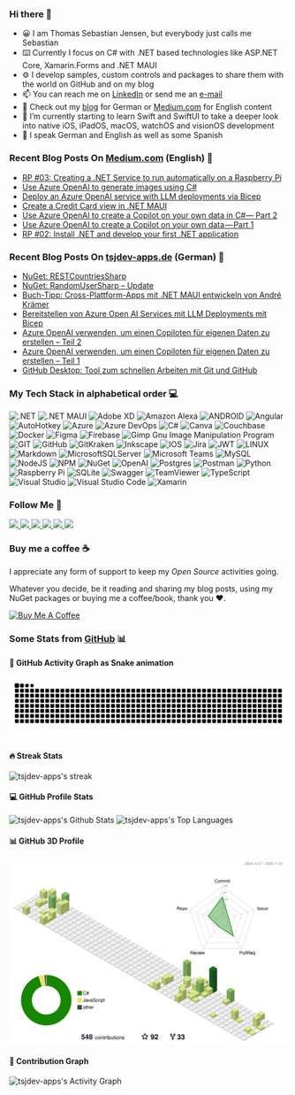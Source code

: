 ### Hi there 👋

- 😀 I am Thomas Sebastian Jensen, but everybody just calls me Sebastian
- ⌨️ Currently I focus on C# with .NET based technologies like ASP.NET Core, Xamarin.Forms and .NET MAUI
- ⚙️ I develop samples, custom controls and packages to share them with the world on GitHub and on my blog
- 📫 You can reach me on [LinkedIn](https://linkedin.com/in/thomassebastianjensen) or send me an [e-mail](mailto:apps@tsjdev-apps.de)
- 🔭 Check out my [blog](https://www.tsjdev-apps.de) for German or [Medium.com](https://medium.com/@tsjdevapps) for English content
- 🌱 I’m currently starting to learn Swift and SwiftUI to take a deeper look into native iOS, iPadOS, macOS, watchOS and visionOS development
- 🤟 I speak German and English as well as some Spanish


### Recent Blog Posts On [Medium.com](https://medium.com/@tsjdevapps) (English) 📝
<!-- MEDIUM-BLOG-POST-LIST:START -->
- [RP #03: Creating a .NET Service to run automatically on a Raspberry Pi](https://medium.com/medialesson/rp-03-creating-a-net-service-to-run-automatically-on-a-raspberry-pi-a7554c11e664?source=rss-c8f6762e0e4b------2)
- [Use Azure OpenAI to generate images using C#](https://medium.com/medialesson/use-azure-openai-to-generate-images-using-c-c2fa32e12b72?source=rss-c8f6762e0e4b------2)
- [Deploy an Azure OpenAI service with LLM deployments via Bicep](https://medium.com/medialesson/deploy-an-azure-openai-service-with-llm-deployments-via-bicep-244411472d40?source=rss-c8f6762e0e4b------2)
- [Create a Credit Card view in .NET MAUI](https://medium.com/@tsjdevapps/create-a-credit-card-view-in-net-maui-df74c20f11e0?source=rss-c8f6762e0e4b------2)
- [Use Azure OpenAI to create a Copilot on your own data in C#— Part 2](https://medium.com/medialesson/use-azure-openai-to-create-a-copilot-on-your-own-data-in-c-part-2-b7acc1922337?source=rss-c8f6762e0e4b------2)
- [Use Azure OpenAI to create a Copilot on your own data — Part 1](https://medium.com/medialesson/use-azure-openai-to-create-a-copilot-on-your-own-data-part-1-ba1d997298ca?source=rss-c8f6762e0e4b------2)
- [RP #02: Install .NET and develop your first .NET application](https://medium.com/medialesson/rp-02-install-net-and-develop-your-first-net-application-4d33ebaf4f0e?source=rss-c8f6762e0e4b------2)
<!-- MEDIUM-BLOG-POST-LIST:END -->


### Recent Blog Posts On [tsjdev-apps.de](https://www.tsjdev-apps.de) (German) 📝
<!-- WORDPRESS-BLOG-POST-LIST:START -->
- [NuGet: RESTCountriesSharp](https://www.tsjdev-apps.de/nuget-restcountriessharp/)
- [NuGet: RandomUserSharp – Update](https://www.tsjdev-apps.de/nuget-randomusersharp-update/)
- [Buch-Tipp: Cross-Plattform-Apps mit .NET MAUI entwickeln von André Krämer](https://www.tsjdev-apps.de/buch-tipp-cross-plattform-apps-mit-net-maui-entwickeln-von-andre-kraemer/)
- [Bereitstellen von Azure Open AI Services mit LLM Deployments mit Bicep](https://www.tsjdev-apps.de/bereitstellen-von-azure-open-ai-services-mit-llm-deployments-mit-bicep/)
- [Azure OpenAI verwenden, um einen Copiloten für eigenen Daten zu erstellen – Teil 2](https://www.tsjdev-apps.de/azure-openai-verwenden-um-einen-copiloten-fuer-eigenen-daten-zu-erstellen-teil-2/)
- [Azure OpenAI verwenden, um einen Copiloten für eigenen Daten zu erstellen – Teil 1](https://www.tsjdev-apps.de/azure-openai-verwenden-um-einen-copiloten-fur-eigenen-daten-zu-erstellen-teil-1/)
- [GitHub Desktop: Tool zum schnellen Arbeiten mit Git und GitHub](https://www.tsjdev-apps.de/github-desktop-tool-zum-schnellen-arbeiten-mit-git-und-github/)
<!-- WORDPRESS-BLOG-POST-LIST:END -->


### My Tech Stack in alphabetical order 💻

![.NET](https://img.shields.io/badge/.NET-5C2D91?style=for-the-badge&logo=.net&logoColor=white) ![.NET MAUI](https://img.shields.io/badge/.NET%20MAUI-5C2D91?style=for-the-badge&logo=.net&logoColor=white)  ![Adobe XD](https://img.shields.io/badge/Adobe%20XD-470137?style=for-the-badge&logo=Adobe%20XD&logoColor=#FF61F6) ![Amazon Alexa](https://img.shields.io/badge/Amazon%20Alexa-00CAFF.svg?style=for-the-badge&logo=amazonalexa&logoColor=white) ![ANDROID](https://img.shields.io/badge/android-%2320232a.svg?style=for-the-badge&logo=android&logoColor=%a4c639) ![Angular](https://img.shields.io/badge/angular-%23DD0031.svg?style=for-the-badge&logo=angular&logoColor=white) ![AutoHotkey](https://img.shields.io/badge/AutoHotKey-334455.svg?style=for-the-badge&logo=autohotkey&logoColor=white) ![Azure](https://img.shields.io/badge/azure-%230072C6.svg?style=for-the-badge&logo=microsoftazure&logoColor=white) ![Azure DevOps](https://img.shields.io/badge/Azure%20DevOps-%230072C6.svg?style=for-the-badge&logo=azure-devops&logoColor=white) ![C#](https://img.shields.io/badge/c%23-%23239120.svg?style=for-the-badge&logo=c-sharp&logoColor=white) ![Canva](https://img.shields.io/badge/Canva-%2300C4CC.svg?style=for-the-badge&logo=Canva&logoColor=white) ![Couchbase](https://img.shields.io/badge/Couchbase-EA2328?style=for-the-badge&logo=couchbase&logoColor=white)  ![Docker](https://img.shields.io/badge/docker-%230db7ed.svg?style=for-the-badge&logo=docker&logoColor=white) ![Figma](https://img.shields.io/badge/figma-%23F24E1E.svg?style=for-the-badge&logo=figma&logoColor=white) ![Firebase](https://img.shields.io/badge/firebase-%23039BE5.svg?style=for-the-badge&logo=firebase) ![Gimp Gnu Image Manipulation Program](https://img.shields.io/badge/Gimp-657D8B?style=for-the-badge&logo=gimp&logoColor=FFFFFF) ![GIT](https://img.shields.io/badge/Git-fc6d26?style=for-the-badge&logo=git&logoColor=white) ![GitHub](https://img.shields.io/badge/GitHub-%23121011.svg?style=for-the-badge&logo=github&logoColor=white) ![GitKraken](https://img.shields.io/badge/GitKraken-179287.svg?style=for-the-badge&logo=gitkraken&logoColor=white) ![Inkscape](https://img.shields.io/badge/Inkscape-e0e0e0?style=for-the-badge&logo=inkscape&logoColor=080A13) ![IOS](https://img.shields.io/badge/IOS-%2320232a.svg?style=for-the-badge&logo=apple&logoColor=white) ![Jira](https://img.shields.io/badge/jira-%230A0FFF.svg?style=for-the-badge&logo=jira&logoColor=white) ![JWT](https://img.shields.io/badge/JWT-black?style=for-the-badge&logo=JSON%20web%20tokens) ![LINUX](https://img.shields.io/badge/Linux-FCC624?style=for-the-badge&logo=linux&logoColor=black) ![Markdown](https://img.shields.io/badge/markdown-%23000000.svg?style=for-the-badge&logo=markdown&logoColor=white) ![MicrosoftSQLServer](https://img.shields.io/badge/Microsoft%20SQL%20Sever-CC2927?style=for-the-badge&logo=microsoft%20sql%20server&logoColor=white) ![Microsoft Teams](https://img.shields.io/badge/Microsoft%20Teams-6264A7?style=for-the-badge&logo=microsoftteams&logoColor=white) ![MySQL](https://img.shields.io/badge/MySQL-4479A1?style=for-the-badge&logo=mysql&logoColor=white) ![NodeJS](https://img.shields.io/badge/node.js-6DA55F?style=for-the-badge&logo=node.js&logoColor=white) ![NPM](https://img.shields.io/badge/NPM-%23000000.svg?style=for-the-badge&logo=npm&logoColor=white) ![NuGet](https://img.shields.io/badge/NUGET-%23000000.svg?style=for-the-badge&logo=nuget&logoColor=white&color=004880) ![OpenAI](https://img.shields.io/badge/OpenAI-412991.svg?style=for-the-badge&logo=openai&logoColor=white&color=004880) ![Postgres](https://img.shields.io/badge/postgres-%23316192.svg?style=for-the-badge&logo=postgresql&logoColor=white) ![Postman](https://img.shields.io/badge/Postman-FF6C37?style=for-the-badge&logo=postman&logoColor=white) ![Python](https://img.shields.io/badge/python-3670A0?style=for-the-badge&logo=python&logoColor=ffdd54) ![Raspberry Pi](https://img.shields.io/badge/-RaspberryPi-C51A4A?style=for-the-badge&logo=Raspberry-Pi) ![SQLite](https://img.shields.io/badge/sqlite-%2307405e.svg?style=for-the-badge&logo=sqlite&logoColor=white) ![Swagger](https://img.shields.io/badge/-Swagger-%23Clojure?style=for-the-badge&logo=swagger&logoColor=white) ![TeamViewer](https://img.shields.io/badge/TeamViewer-004680?style=for-the-badge&logo=teamviewer&logoColor=white) ![TypeScript](https://img.shields.io/badge/typescript-%23007ACC.svg?style=for-the-badge&logo=typescript&logoColor=white) ![Visual Studio](https://img.shields.io/badge/Visual%20Studio-5C2D91.svg?style=for-the-badge&logo=visualstudio&logoColor=white) ![Visual Studio Code](https://img.shields.io/badge/Visual%20Studio%20Code-007ACC.svg?style=for-the-badge&logo=visualstudiocode&logoColor=white) ![Xamarin](https://img.shields.io/badge/Xamarin.Forms-3199DC?style=for-the-badge&logo=xamarin&logoColor=white) 


### Follow Me 🤟

<div>
    <a href="https://twitter.com/tsjdevapps">
        <img src="https://img.shields.io/badge/Twitter-1DA1F2?style=for-the-badge&logo=twitter&logoColor=white" />
    </a>
    <a href="https://www.facebook.com/thosebjensen/">
        <img src="https://img.shields.io/badge/Facebook-1877F2?style=for-the-badge&logo=facebook&logoColor=white" />
    </a>
    <a href="https://linkedin.com/in/thomassebastianjensen">
        <img src="https://img.shields.io/badge/LinkedIn-blue?logo=linkedin&style=for-the-badge" />
    </a>
    <a href="https://github.com/tsjdev-apps">
        <img src="https://img.shields.io/badge/GitHub-black?logo=github&style=for-the-badge" />
    </a>
    <a href="https://www.youtube.com/tsjdevapps">
        <img src="https://img.shields.io/badge/YouTube-red?style=for-the-badge&logo=youtube" />
    </a>
    <a href="https://medium.com/@tsjdevapps">
        <img src="https://img.shields.io/badge/Medium-black?style=for-the-badge&logo=medium" />
    </a>
</div>

### Buy me a coffee ☕

I appreciate any form of support to keep my _Open Source_ activities going.

Whatever you decide, be it reading and sharing my blog posts, using my NuGet packages or buying me a coffee/book, thank you ❤️.

<a href="https://www.buymeacoffee.com/tsjdevapps" target="_blank"><img src="https://cdn.buymeacoffee.com/buttons/default-yellow.png" alt="Buy Me A Coffee" height="41" width="174"></a>

### Some Stats from [GitHub](https://github.com/tsjdev-apps) 📊

#### 🐍 GitHub Activity Graph as Snake animation

![](https://raw.githubusercontent.com/tsjdev-apps/tsjdev-apps/snake-output/github-contribution-grid-snake.svg)

#### 🔥 Streak Stats

<p>
    <img title="🔥 Get streak stats for your profile at git.io/streak-stats" alt="tsjdev-apps's streak" src="https://streak-stats.demolab.com/?user=tsjdev-apps&theme=monokai-metallian" width="450px"/>  
</p>

#### 💻 GitHub Profile Stats

<img alt="tsjdev-apps's Github Stats" src="https://denvercoder1-github-readme-stats.vercel.app/api/?username=tsjdev-apps&show_icons=true&include_all_commits=true&count_private=true&theme=react&bg_color=1F222E&title_color=F85D7F&icon_color=F8D866" width="450px"/>

<img alt="tsjdev-apps's Top Languages" src="https://denvercoder1-github-readme-stats.vercel.app/api/top-langs/?username=tsjdev-apps&langs_count=6&layout=compact&theme=react&bg_color=1F222E&title_color=F85D7F&icon_color=F8D866" width="450px"/>
<br/>

#### 📊 GitHub 3D Profile

![](https://raw.githubusercontent.com/tsjdev-apps/tsjdev-apps/profile3d-output/profile-green-animate.svg)

#### 🎯 Contribution Graph

<img alt="tsjdev-apps's Activity Graph" src="https://github-readme-activity-graph.vercel.app/graph/?username=tsjdev-apps&bg_color=1F222E&color=F8D866&line=F85D7F&point=FFFFFF" /></a>
